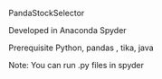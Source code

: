 PandaStockSelector

Developed in Anaconda Spyder

Prerequisite
Python, pandas , tika, java

Note: You can run .py files in spyder
